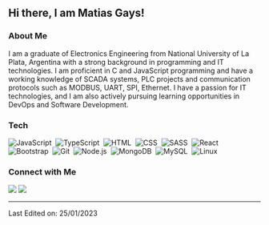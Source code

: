 ## Hi there, I am Matias Gays!

### About Me

I am a graduate of Electronics Engineering from National University of La Plata, Argentina with a strong background in programming and IT technologies. I am proficient in C and JavaScript programming and have a working knowledge of SCADA systems, PLC projects and communication protocols such as MODBUS, UART, SPI, Ethernet. I have a passion for IT technologies, and I am also actively pursuing learning opportunities in DevOps and Software Development.

### Tech

![JavaScript](https://img.shields.io/badge/JavaScript-F7DF1E?style=for-the-badge&logo=javascript&logoColor=black)&nbsp;
![TypeScript](https://img.shields.io/badge/TypeScript-007ACC?style=for-the-badge&logo=typescript&logoColor=white)&nbsp;
![HTML](https://img.shields.io/badge/HTML5-E34F26?style=for-the-badge&logo=html5&logoColor=white)&nbsp;
![CSS](https://img.shields.io/badge/CSS3-1572B6?style=for-the-badge&logo=css3&logoColor=white)&nbsp;
![SASS](https://img.shields.io/badge/Sass-CC6699?style=for-the-badge&logo=sass&logoColor=white)&nbsp;
![React](https://img.shields.io/badge/React-61DAFB?style=for-the-badge&logo=react&logoColor=white)&nbsp;
![Bootstrap](https://img.shields.io/badge/Bootstrap-563D7C?style=for-the-badge&logo=bootstrap&logoColor=white)&nbsp;
![Git](https://img.shields.io/badge/GIT-E44C30?style=for-the-badge&logo=git&logoColor=white)&nbsp;
![Node.js](https://img.shields.io/badge/Node.js-43853D?style=for-the-badge&logo=node.js&logoColor=white)&nbsp;
![MongoDB](https://img.shields.io/badge/MongoDB-4EA94B?style=for-the-badge&logo=mongodb&logoColor=white)&nbsp;
![MySQL](https://img.shields.io/badge/MySQL-4479A1?style=for-the-badge&logo=MySQL&logoColor=white)&nbsp;
![Linux](https://img.shields.io/badge/Linux-FCC624?style=for-the-badge&logo=Linux&logoColor=black)&nbsp;

### Connect with Me

<p align="start">
<a href="mailto:ing.matiasgaysb@gmail.com"><img src="https://img.shields.io/static/v1?label=&message=ing.matiasgays@gmail.com&style=social&logo=Gmail"/></a>
<a href="https://www.linkedin.com/in/matiasgays/"><img src="https://img.shields.io/badge/-matiasgays-0077B5?style=flat&logo=Linkedin&logoColor=white"/></a>
</p>

-----
Last Edited on: 25/01/2023
